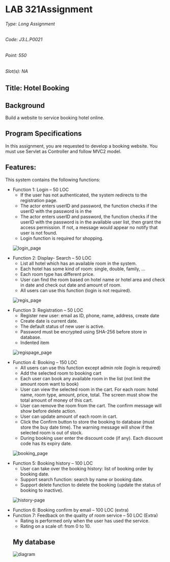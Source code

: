 # LAB 321Assignment
###### Type:      Long Assignment
###### Code:      J3.L.P0021
###### Point:     550
###### Slot(s):   NA

## Title: Hotel Booking
## Background
Build a website to service booking hotel online.
## Program Specifications
In this assignment, you are requested to develop a booking website. You must use Servlet as Controller and follow MVC2 model.
## Features:
This system contains the following functions:
<ul>
<li>Function 1: Login – 50 LOC
<ul>
<li>If the user has not authenticated, the system redirects to the registration page.</li>
<li>The actor enters userID and password, the function checks if the userID with the password is in the</li>
<li>The actor enters userID and password, the function checks if the userID with the password is in the
available user list, then grant the access permission. If not, a message would appear no notify that user is
not found.</li>
<li>Login function is required for shopping.</li>
</ul>
</li>
  
![login_page](https://github.com/traitrantruon/hotel-booking/blob/main/image/login-page.png)
  
<li>Function 2: Display- Search – 50 LOC
<ul>
<li>List all hotel which has an available room in the system.</li>
<li>Each hotel has some kind of room: single, double, family, …</li>
<li>Each room type has different price.</li>
<li>User can find the room based on hotel name or hotel area and check in date and check out date and
amount of room.</li>
<li>All users can use this function (login is not required).</li>
</ul>
</li>
  
![regis_page](https://github.com/traitrantruon/hotel-booking/blob/main/image/index-page.png)
  
<li>Function 3: Registration – 50 LOC
<ul>
<li>Register new user: email as ID, phone, name, address, create date</li>
<li>Create date is current date.</li>
<li>The default status of new user is active.</li>
<li>Password must be encrypted using SHA-256 before store in database.</li>
<li>Indented item</li>
</ul>
</li>

![regispage_page](https://github.com/traitrantruon/hotel-booking/blob/main/image/register-page.png)
  
<li>Function 4: Booking – 150 LOC
<ul>
<li>All users can use this function except admin role (login is required)</li>
<li>Add the selected room to booking cart</li>
<li>Each user can book any available room in the list (not limit the amount room want to book)</li>
<li>User can view the selected room in the cart. For each room: hotel name, room type, amount, price,
total. The screen must show the total amount of money of this cart.</li>
<li>User can remove the room from the cart. The confirm message will show before delete action.</li>
<li>User can update amount of each room in cart.</li>
<li>Click the Confirm button to store the booking to database (must store the buy date time). The warning
message will show if the selected room is out of stock.</li>
<li>During booking user enter the discount code (if any). Each discount code has its expiry date.</li>
</ul>
</li>
  
![booking_page](https://github.com/traitrantruon/hotel-booking/blob/main/image/booking-page.png)
  
<li>Function 5: Booking history – 100 LOC
<ul>
<li>User can take over the booking history: list of booking order by booking date.</li>
<li>Support search function: search by name or booking date.</li>
<li>Support delete function to delete the booking (update the status of booking to inactive).</li>
</ul>
</li>
  
![history-page](https://github.com/traitrantruon/hotel-booking/blob/main/image/history-page.png)
  
<li>Function 6: Booking confirm by email – 100 LOC (extra)</li>
<li>Function 7: Feedback on the quality of room service – 50 LOC (Extra)
<ul>
<li>Rating is performed only when the user has used the service.</li>
<li>Rating on a scale of: from 0 to 10.</li>
</ul>
</li>

## My database
![diagram](https://github.com/traitrantruon/hotel-booking/blob/main/image/diagram-database.png)
